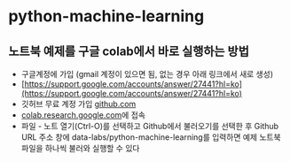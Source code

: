 # python-machine-learning

## 노트북 예제를 구글 colab에서 바로 실행하는 방법

- 구글계정에 가입 (gmail 계정이 있으면 됨, 없는 경우 아래 링크에서 새로 생성)
- [https://support.google.com/accounts/answer/27441?hl=ko](https://support.google.com/accounts/answer/27441?hl=ko)
- 깃허브 무료 계정 가입 [github.com](http://github.com/)
- [colab.research.google.com](http://colab.research.google.com/)에 접속
- 파일 - 노트 열기(Ctrl-O)를 선택하고 Github에서 불러오기를 선택한 후 Github URL 주소 창에 data-labs/python-machine-learning를 입력하면 예제 노트북 파일을 하나씩 불러와 실행할 수 있다
